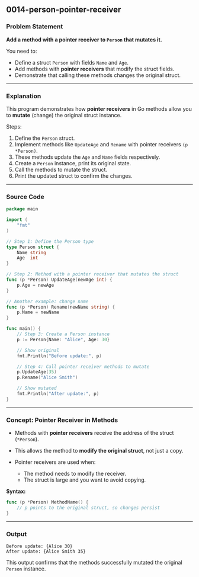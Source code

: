 ## 0014-person-pointer-receiver

### Problem Statement

**Add a method with a pointer receiver to `Person` that mutates it.**

You need to:

* Define a struct `Person` with fields `Name` and `Age`.
* Add methods with **pointer receivers** that modify the struct fields.
* Demonstrate that calling these methods changes the original struct.

---

### Explanation

This program demonstrates how **pointer receivers** in Go methods allow you to **mutate** (change) the original struct instance.

Steps:

1. Define the `Person` struct.
2. Implement methods like `UpdateAge` and `Rename` with pointer receivers `(p *Person)`.
3. These methods update the `Age` and `Name` fields respectively.
4. Create a `Person` instance, print its original state.
5. Call the methods to mutate the struct.
6. Print the updated struct to confirm the changes.

---

### Source Code

```go
package main

import (
	"fmt"
)

// Step 1: Define the Person type
type Person struct {
	Name string
	Age  int
}

// Step 2: Method with a pointer receiver that mutates the struct
func (p *Person) UpdateAge(newAge int) {
	p.Age = newAge
}

// Another example: change name
func (p *Person) Rename(newName string) {
	p.Name = newName
}

func main() {
	// Step 3: Create a Person instance
	p := Person{Name: "Alice", Age: 30}

	// Show original
	fmt.Println("Before update:", p)

	// Step 4: Call pointer receiver methods to mutate
	p.UpdateAge(35)
	p.Rename("Alice Smith")

	// Show mutated
	fmt.Println("After update:", p)
}
```

---

### Concept: Pointer Receiver in Methods

* Methods with **pointer receivers** receive the address of the struct (`*Person`).
* This allows the method to **modify the original struct**, not just a copy.
* Pointer receivers are used when:

  * The method needs to modify the receiver.
  * The struct is large and you want to avoid copying.

**Syntax:**

```go
func (p *Person) MethodName() {
    // p points to the original struct, so changes persist
}
```

---

### Output

```
Before update: {Alice 30}
After update: {Alice Smith 35}
```

This output confirms that the methods successfully mutated the original `Person` instance.

